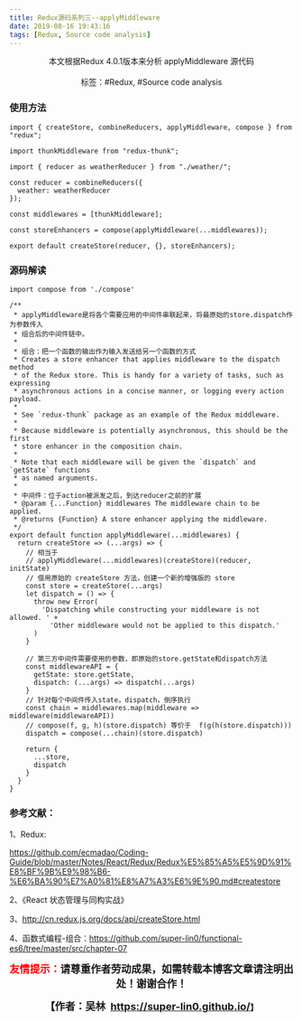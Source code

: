 ```yaml
---
title: Redux源码系列三--applyMiddleware
date: 2019-08-16 19:43:16
tags: [Redux, Source code analysis]
---
```


<center>
  本文根据Redux 4.0.1版本来分析 applyMiddleware 源代码
<center>
</br>
</center>
  标签：#Redux, #Source code analysis
</center>

<!-- more -->

### 使用方法

```
import { createStore, combineReducers, applyMiddleware, compose } from "redux";

import thunkMiddleware from "redux-thunk";

import { reducer as weatherReducer } from "./weather/";

const reducer = combineReducers({
  weather: weatherReducer
});

const middlewares = [thunkMiddleware];

const storeEnhancers = compose(applyMiddleware(...middlewares));

export default createStore(reducer, {}, storeEnhancers);

```

### 源码解读

```
import compose from './compose'

/**
 * applyMiddleware是将各个需要应用的中间件串联起来，将最原始的store.dispatch作为参数传入
 * 组合后的中间件链中。
 *
 * 组合：把一个函数的输出作为输入发送给另一个函数的方式
 * Creates a store enhancer that applies middleware to the dispatch method
 * of the Redux store. This is handy for a variety of tasks, such as expressing
 * asynchronous actions in a concise manner, or logging every action payload.
 *
 * See `redux-thunk` package as an example of the Redux middleware.
 *
 * Because middleware is potentially asynchronous, this should be the first
 * store enhancer in the composition chain.
 *
 * Note that each middleware will be given the `dispatch` and `getState` functions
 * as named arguments.
 *
 * 中间件：位于action被派发之后，到达reducer之前的扩展
 * @param {...Function} middlewares The middleware chain to be applied.
 * @returns {Function} A store enhancer applying the middleware.
 */
export default function applyMiddleware(...middlewares) {
  return createStore => (...args) => {
    // 相当于
    // applyMiddleware(...middlewares)(createStore)(reducer, initState)
    // 借用原始的 createStore 方法，创建一个新的增强版的 store
    const store = createStore(...args)
    let dispatch = () => {
      throw new Error(
        'Dispatching while constructing your middleware is not allowed. ' +
          'Other middleware would not be applied to this dispatch.'
      )
    }

    // 第三方中间件需要使用的参数，即原始的store.getState和dispatch方法
    const middlewareAPI = {
      getState: store.getState,
      dispatch: (...args) => dispatch(...args)
    }
    // 针对每个中间件传入state，dispatch，倒序执行
    const chain = middlewares.map(middleware => middleware(middlewareAPI))
    // compose(f, g, h)(store.dispatch) 等价于  f(g(h(store.dispatch)))
    dispatch = compose(...chain)(store.dispatch)

    return {
      ...store,
      dispatch
    }
  }
}

```

### 参考文献：

1、Redux: <p style="text-align: left"><https://github.com/ecmadao/Coding-Guide/blob/master/Notes/React/Redux/Redux%E5%85%A5%E5%9D%91%E8%BF%9B%E9%98%B6-%E6%BA%90%E7%A0%81%E8%A7%A3%E6%9E%90.md#createstore></p>

2、《React 状态管理与同构实战》

3、<http://cn.redux.js.org/docs/api/createStore.html>

4、函数式编程-组合：<https://github.com/super-lin0/functional-es6/tree/master/src/chapter-07>

<p style="text-align: center;"><span style="font-size:18px;"><strong><span style="color:#ff00;"><span style="color:#ff0000;">友情提示：</span></span>请尊重作者劳动成果，如需转载本博客文章请注明出处！谢谢合作！</strong></span></p>

<p align="center"><strong><span style="font-size:18px;">【作者：吴林&nbsp;&nbsp;</span></strong><a target="_blank" href="https://super-lin0.github.io/"><strong><span style="font-size:18px;">https://super-lin0.github.io/</span></strong></a><strong>】</span></strong></p>
